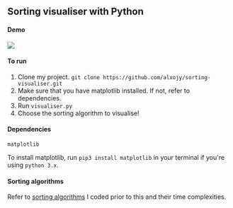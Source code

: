 ## Sorting visualiser with Python
#### Demo
![](./demo/bubble.gif)

#### To run
1. Clone my project. ```git clone https://github.com/alxojy/sorting-visualiser.git```
2. Make sure that you have matplotlib installed. If not, refer to dependencies.
3. Run ```visualiser.py```
4. Choose the sorting algorithm to visualise! 

#### Dependencies
```matplotlib```

To install matplotlib, run ```pip3 install matplotlib``` in your terminal if you're using ```python 3.x```. 

#### Sorting algorithms
Refer to [sorting algorithms](https://github.com/alxojy/sorting-algorithms) I coded prior to this and their time complexities. 
